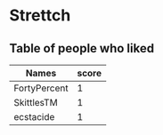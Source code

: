 # Strettch
## Table of people who liked
Names | score
--- | ---
FortyPercent | 1
SkittlesTM | 1
ecstacide | 1
